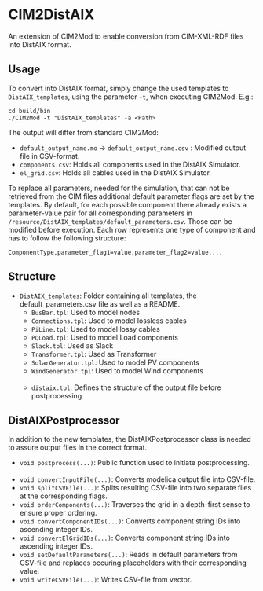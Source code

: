 # CIM2DistAIX
An extension of CIM2Mod to enable conversion from CIM-XML-RDF files into DistAIX format.

## Usage
To convert into DistAIX format, simply change the used templates to ``DistAIX_templates``, using the parameter ``-t``, when executing CIM2Mod.
E.g.:
```
cd build/bin
./CIM2Mod -t "DistAIX_templates" -a <Path>
```
The output will differ from standard CIM2Mod:
- ``default_output_name.mo`` -> ``default_output_name.csv`` : Modified output file in CSV-format.
- ``components.csv``: Holds all components used in the DistAIX Simulator.
- ``el_grid.csv``: Holds all cables used in the DistAIX Simulator.

To replace all parameters, needed for the simulation, that can not be retrieved from the CIM files additional default parameter flags are set by the templates. By default, for each possible component there already exists a parameter-value pair for all corresponding parameters in ``/resource/DistAIX_templates/default_parameters.csv``. Those can be modified before execution. Each row represents one type of component and has to follow the following structure:

```
ComponentType,parameter_flag1=value,parameter_flag2=value,...
```

## Structure
- ``DistAIX_templates``: Folder containing all templates, the default_parameters.csv file as well as a README.
    - ``BusBar.tpl``: Used to model nodes
    - ``Connections.tpl``: Used to model lossless cables
    - ``PiLine.tpl``: Used to model lossy cables
    - ``PQLoad.tpl``: Used to model Load components
    - ``Slack.tpl``: Used as Slack
    - ``Transformer.tpl``: Used as Transformer
    - ``SolarGenerator.tpl``: Used to model PV components
    - ``WindGenerator.tpl``: Used to model Wind components
    <br></br>
    - ``distaix.tpl``: Defines the structure of the output file before postprocessing


## DistAIXPostprocessor
In addition to the new templates, the DistAIXPostprocessor class is needed to assure output files in the correct format.
- ``void postprocess(...)``: Public function used to initiate postprocessing.
<br></br>
- ``void convertInputFile(...)``: Converts modelica output file into CSV-file.
- ``void splitCSVFile(...)``: Splits resulting CSV-file into two separate files at the corresponding flags.
- ``void orderComponents(...)``: Traverses the grid in a depth-first sense to ensure proper ordering.
- ``void convertComponentIDs(...)``: Converts component string IDs into ascending integer IDs.
- ``void convertElGridIDs(...)``: Converts component string IDs into ascending integer IDs.
- ``void setDefaultParameters(...)``: Reads in default parameters from CSV-file and replaces occuring placeholders with their corresponding value. 
- ``void writeCSVFile(...)``: Writes CSV-file from vector.
